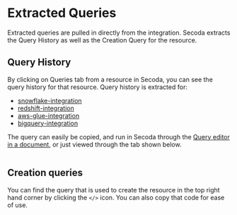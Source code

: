# Extracted Queries

Extracted queries are pulled in directly from the integration. Secoda extracts the Query History as well as the Creation Query for the resource.

## Query History

By clicking on Queries tab from a resource in Secoda, you can see the query history for that resource. Query history is extracted for:

* [snowflake-integration](../../integrations/data-warehouses/snowflake-integration/ "mention")
* [redshift-integration](../../integrations/data-warehouses/redshift-integration/ "mention")
* [aws-glue-integration](../../integrations/data-pipeline-tools/aws-glue-integration/ "mention")
* [bigquery-integration](../../integrations/data-warehouses/bigquery-integration/ "mention")

The query can easily be copied, and run in Secoda through the [Query editor in a document](running-queries-in-secoda/), or just viewed through the tab shown below.

<figure><img src="../../.gitbook/assets/Kapture 2023-09-12 at 15.23.55.gif" alt=""><figcaption></figcaption></figure>

## Creation queries

You can find the query that is used to create the resource in the top right hand corner by clicking the `</>` icon. You can also copy that code for ease of use.

<figure><img src="../../.gitbook/assets/Kapture 2023-09-12 at 15.33.11.gif" alt=""><figcaption></figcaption></figure>
